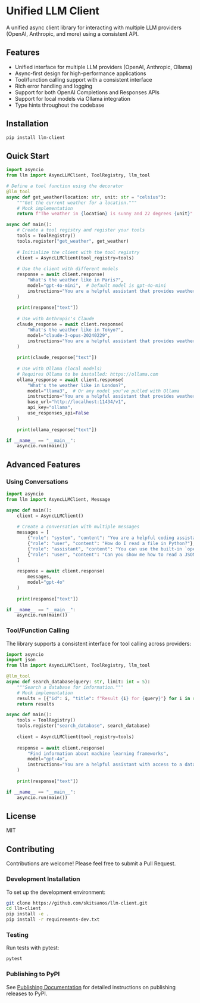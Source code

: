 # Unified LLM Client

A unified async client library for interacting with multiple LLM providers (OpenAI, Anthropic, and more) using a consistent API.

## Features

- Unified interface for multiple LLM providers (OpenAI, Anthropic, Ollama)
- Async-first design for high-performance applications
- Tool/function calling support with a consistent interface
- Rich error handling and logging
- Support for both OpenAI Completions and Responses APIs
- Support for local models via Ollama integration
- Type hints throughout the codebase

## Installation

```bash
pip install llm-client
```

## Quick Start

```python
import asyncio
from llm import AsyncLLMClient, ToolRegistry, llm_tool

# Define a tool function using the decorator
@llm_tool
async def get_weather(location: str, unit: str = "celsius"):
    """Get the current weather for a location."""
    # Mock implementation
    return f"The weather in {location} is sunny and 22 degrees {unit}"

async def main():
    # Create a tool registry and register your tools
    tools = ToolRegistry()
    tools.register("get_weather", get_weather)
    
    # Initialize the client with the tool registry
    client = AsyncLLMClient(tool_registry=tools)
    
    # Use the client with different models
    response = await client.response(
        "What's the weather like in Paris?",
        model="gpt-4o-mini",  # Default model is gpt-4o-mini
        instructions="You are a helpful assistant that provides weather information."
    )
    
    print(response["text"])
    
    # Use with Anthropic's Claude
    claude_response = await client.response(
        "What's the weather like in Tokyo?",
        model="claude-3-opus-20240229",
        instructions="You are a helpful assistant that provides weather information."
    )
    
    print(claude_response["text"])
    
    # Use with Ollama (local models)
    # Requires Ollama to be installed: https://ollama.com
    ollama_response = await client.response(
        "What's the weather like in London?",
        model="llama3",  # Or any model you've pulled with Ollama
        instructions="You are a helpful assistant that provides weather information.",
        base_url="http://localhost:11434/v1",
        api_key="ollama",
        use_responses_api=False
    )
    
    print(ollama_response["text"])

if __name__ == "__main__":
    asyncio.run(main())
```

## Advanced Features

### Using Conversations

```python
import asyncio
from llm import AsyncLLMClient, Message

async def main():
    client = AsyncLLMClient()
    
    # Create a conversation with multiple messages
    messages = [
        {"role": "system", "content": "You are a helpful coding assistant."},
        {"role": "user", "content": "How do I read a file in Python?"},
        {"role": "assistant", "content": "You can use the built-in `open()` function..."},
        {"role": "user", "content": "Can you show me how to read a JSON file specifically?"}
    ]
    
    response = await client.response(
        messages,
        model="gpt-4o"
    )
    
    print(response["text"])

if __name__ == "__main__":
    asyncio.run(main())
```

### Tool/Function Calling

The library supports a consistent interface for tool calling across providers:

```python
import asyncio
import json
from llm import AsyncLLMClient, ToolRegistry, llm_tool

@llm_tool
async def search_database(query: str, limit: int = 5):
    """Search a database for information."""
    # Mock implementation
    results = [{"id": i, "title": f"Result {i} for {query}"} for i in range(limit)]
    return results

async def main():
    tools = ToolRegistry()
    tools.register("search_database", search_database)
    
    client = AsyncLLMClient(tool_registry=tools)
    
    response = await client.response(
        "Find information about machine learning frameworks",
        model="gpt-4o",
        instructions="You are a helpful assistant with access to a database."
    )
    
    print(response["text"])

if __name__ == "__main__":
    asyncio.run(main())
```

## License

MIT

## Contributing

Contributions are welcome! Please feel free to submit a Pull Request.

### Development Installation

To set up the development environment:

```bash
git clone https://github.com/skitsanos/llm-client.git
cd llm-client
pip install -e .
pip install -r requirements-dev.txt
```

### Testing

Run tests with pytest:

```bash
pytest
```

### Publishing to PyPI

See [Publishing Documentation](docs/publishing.md) for detailed instructions on publishing releases to PyPI.
